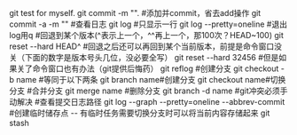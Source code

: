 git test for myself.
git commit -m "".
#添加并commit，省去add操作
git commit -a -m ""
#查看日志
git log
#只显示一行
git log --pretty=oneline
#退出log用q
#回退到某个版本(^表示上一个，^^再上一个，那100次？HEAD~100)
git reset --hard HEAD^
#回退之后还可以再回到某个当前版本，前提是命令窗口没关（下面的数字是版本号头几位，没必要全写）
git reset --hard 32456
#但是如果关了命令窗口也有办法（git提供后悔药）
git reflog
#创建分支
git checkout -b name
#等同于以下两条
git branch name#创建分支
git checkout name#切换分支
#合并分支
git merge name
#删除分支
git branch -d name
#git冲突必须手动解决
#查看提交日志路径
git log --graph --pretty=oneline --abbrev-commit
#创建临时储存点 -- 有临时任务需要切换分支时可以将当前内容存储起来
git stash